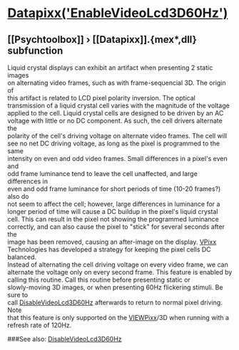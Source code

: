 # [Datapixx('EnableVideoLcd3D60Hz')](Datapixx-EnableVideoLcd3D60Hz) 
## [[Psychtoolbox]] &#8250; [[Datapixx]].{mex*,dll} subfunction


Liquid crystal displays can exhibit an artifact when presenting 2 static images  
on alternating video frames, such as with frame-sequencial 3D. The origin of  
this artifact is related to LCD pixel polarity inversion. The optical  
transmission of a liquid crystal cell varies with the magnitude of the voltage  
applied to the cell. Liquid crystal cells are designed to be driven by an AC  
voltage with little or no DC component. As such, the cell drivers alternate the  
polarity of the cell's driving voltage on alternate video frames. The cell will  
see no net DC driving voltage, as long as the pixel is programmed to the same  
intensity on even and odd video frames. Small differences in a pixel's even and  
odd frame luminance tend to leave the cell unaffected, and large differences in  
even and odd frame luminance for short periods of time (10-20 frames?) also do  
not seem to affect the cell; however, large differences in luminance for a  
longer period of time will cause a DC buildup in the pixel's liquid crystal  
cell. This can result in the pixel not showing the programmed luminance  
correctly, and can also cause the pixel to "stick" for several seconds after the  
image has been removed, causing an after-image on the display. [VPixx](VPixx)  
Technologies has developed a strategy for keeping the pixel cells DC balanced.  
Instead of alternating the cell driving voltage on every video frame, we can  
alternate the voltage only on every second frame. This feature is enabled by  
calling this routine. Call this routine before presenting static or  
slowly-moving 3D images, or when presenting 60Hz flickering stimuli. Be sure to  
call [DisableVideoLcd3D60Hz](DisableVideoLcd3D60Hz) afterwards to return to normal pixel driving. Note  
that this feature is only supported on the [VIEWPixx](VIEWPixx)/3D when running with a  
refresh rate of 120Hz.  
  


###See also:
[DisableVideoLcd3D60Hz](Datapixx-DisableVideoLcd3D60Hz)
